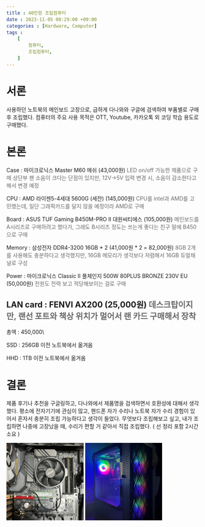 ```yaml
---
title : 40만원 조립컴퓨터
date : 2023-11-05 00:29:00 +09:00
categories : [Hardware, Computer]
tags :
    [ 
        컴퓨터,
        조립컴퓨터,
    ]
---
```


# 서론
사용하던 노트북의 메인보드 고장으로, 급하게 다나와와 구글에 검색하여 부품별로 구매 후 조립했다. 컴퓨터의 주요 사용 목적은 OTT, Youtube, 카카오톡 외 코딩 학습 용도로 구매했다.

# 본론
Case : 마이크로닉스 Master M60 메쉬 (43,000원)
<span style="color:dimgrey">LED on/off 가능한 제품으로 구매
상단부 팬 소음이 크다는 단점이 있지만, 12V->5V 입력 변경 시, 소음이 감소한다고 해서 변경 예정</span>

CPU : AMD 라이젠5-4세대 5600G (세잔) (145,000원)
<span style="color:dimgrey">CPU를 intel과 AMD를 고민했는데, 일단 그래픽카드를 달지 않을 예정이라 AMD로 구매</span>

Board : ASUS TUF Gaming B450M-PRO II 대원씨티에스 (105,000원)
<span style="color:dimgrey">메인보드를 A시리즈로 구매하려고 했다가, 그래도 B시리즈 정도는 쓰는게 좋다는 친구 말에 B450으로 구매</span>

Memory : 삼성전자 DDR4-3200 16GB * 2 (41,000원 * 2 = 82,000원)
<span style="color:dimgrey"> 8GB 2개를 사용해도 충분하다고 생각했지만, 16GB 메모리가 생각보다 저렴해서 16GB 듀얼채널로 구성</span>

Power : 마이크로닉스 Classic II 풀체인지 500W 80PLUS BRONZE 230V EU (50,000원)
<span style="color:dimgrey">전원도 전력 보고 적당해보이는 걸로 구매</span>

LAN card : FENVI AX200 (25,000원)
<span style="color:dimgrey">데스크탑이지만, 랜선 포트와 책상 위치가 멀어서 랜 카드 구매해서 장착</span>
---

총액 : 450,000\

SSD : 256GB 이전 노트북에서 옮겨옴

HHD : 1TB 이전 노트북에서 옮겨옴

# 결론
제품 후기나 추천을 구글링하고, 다나와에서 제품명을 검색하면서 호환성에 대해서 생각했다. 
평소에 전자기기에 관심이 많고, 핸드폰 자가 수리나 노트북 자가 수리 경험이 있어서 혼자서 충분히 조립 가능하다고 생각이 들었다. 무엇보다 조립해보고 싶고, 내가 조립하면 나중에 고장났을 때, 수리가 편할 거 같아서 직접 조립했다. ( 선 정리 포함 2시간 소요 )

<img src="/assets/img/2023-11-05-hw_computer/KakaoTalk_20231105_004410039.jpg" width="40%" height="40%" title="computer1" alt="computer1"> <img src="/assets/img/2023-11-05-hw_computer/KakaoTalk_20231105_004410039_01.jpg" width="40%" height="40%" title="computer2" alt="computer2">